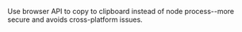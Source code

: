 Use browser API to copy to clipboard instead of node process--more secure and avoids cross-platform issues.
